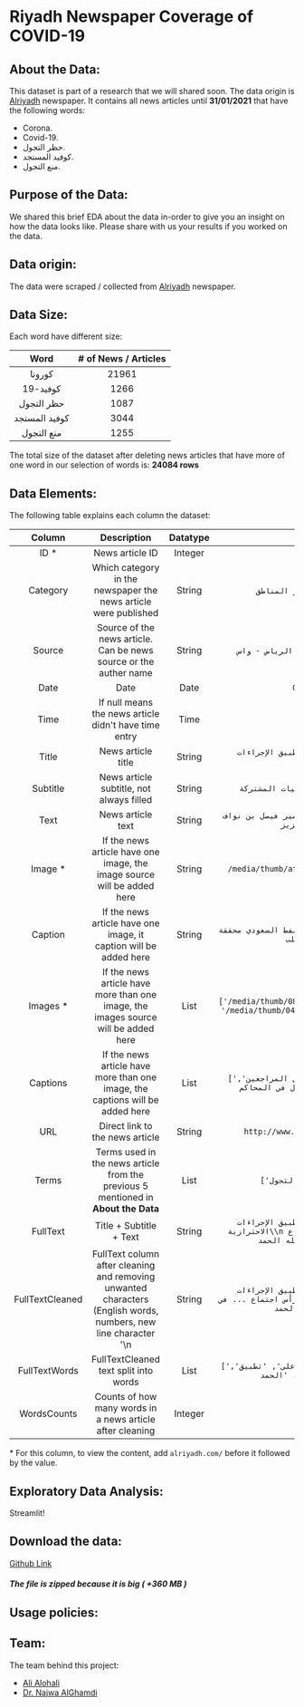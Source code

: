 # Riyadh Newspaper Coverage of COVID-19


## About the Data:
This dataset is part of a research that we will shared soon. The data
origin is [Alriyadh](https://www.alriyadh.com/) newspaper. It contains all
news articles until **31/01/2021** that have the following words:
- Corona.
- Covid-19.
- حظر التجول.
- كوفيد المستجد.
- منع التجول.

## Purpose of the Data:
We shared this brief EDA about the data in-order to give
you an insight on how the data looks like. Please share with us your
results if you worked on the data.

## Data origin:
The data were scraped / collected from [Alriyadh](https://www.alriyadh.com/) newspaper.

## Data Size:
Each word have different size:

| Word | # of News / Articles |
| :--: | :------------------: |
| كورونا | 21961 |
| كوفيد-19 | 1266 |
| حظر التجول | 1087 |
| كوفيد المستجد | 3044 |
| منع التجول | 1255 |


The total size of the dataset after deleting news articles that have more of one
word in our selection of words is: **24084 rows**

## Data Elements:
The following table explains each column the dataset:


| Column | Description | Datatype | Example |
| :--: | :--: | :--: | :--: |
| ID * | News article ID | Integer | `1867288` |
| Category | Which category in the newspaper the news article were published | String | `مقالات اليوم` / `أخبار المناطق` |
| Source | Source of the news article. Can be news source or the auther name | String | `الرياض - واس` or `خالد بن علي المطرفي` |
| Date | Date | Date | `01/02/2021` |
| Time | If null means the news article didn't have time entry | Time | `12:05:51` |
| Title | News article title | String | `أمير الجوف يشدّد على تطبيق الإجراءات الاحترازيه` |
| Subtitle | News article subtitle, not always filled | String | `رأس اجتماع غرفة العمليات المشتركة` |
| Text | News article text | String | `شدّد صاحب السمو الملكي الأمير فيصل بن نواف بن عبدالعزيز...` |
| Image * | If the news article have one image, the image source will be added here | String | `/media/thumb/af/1d/1000_5b1f4e7dc6.jpg` |
| Caption | If the news article have one image, it caption will be added here | String | `اليابان تخزن المزيد من النفط السعودي محققة انتعاشاً للطلب` |
| Images * | If the news article have more than one image, the images source will be added here | List | `['/media/thumb/08/d7/1000_a4964ed6ad.jpg', '/media/thumb/04/14/1000_127ad97cda.jpg']` | 
| Captions | If the news article have more than one image, the captions will be added here | List | `['مواعيد إلكترونية لاستقبال المراجعين', 'تطبيق مواعيد الدخول في المحاكم']` |
| URL | Direct link to the news article | String | `http://www.alriyadh.com/1867288` |
| Terms | Terms used in the news article from the previous 5 mentioned in __About the Data__ | List | `['كورونا', 'حظر التجول']` |
| FullText | Title + Subtitle + Text | String | `أمير الجوف يشدّد على تطبيق الإجراءات الاحترازية\\n ورصد المخالفات رأس اجتماع ... في تحقيقها ولله الحمد` |
| FullTextCleaned | FullText column after cleaning and removing unwanted characters (English words, numbers, new line character '\\n | String | `أمير الجوف يشدّد على تطبيق الإجراءات الاحترازية ورصد المخالفات رأس اجتماع ... في تحقيقها ولله الحمد` |
| FullTextWords | FullTextCleaned text split into words | List | `['أمير', 'الجوف', 'يشدّد', 'على', 'تطبيق', 'الإجراءات', ... 'الحمد']` |
| WordsCounts | Counts of how many words in a news article after cleaning | Integer | `201` |

\* For this column, to view the content, add `alriyadh.com/` before it followed by the value.

## Exploratory Data Analysis:
Streamlit!

## Download the data:
[Github Link][download]
##### The file is zipped because it is big ( +360 MB )


## Usage policies:

## Team:
The team behind this project:
- [Ali Alohali][ali]
- [Dr. Najwa AlGhamdi][najwa]



[najwa]: https://www.najwa-alghamdi.net/
[ali]: https://www.alioh.com/
[download]: https://github.com/alioh/AlRiyadh-Newspaper-Covid-Dataset/raw/master/Alriyadh_News_Dataset.zip
